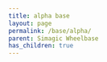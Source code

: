 ```yaml
---
title: alpha base
layout: page
permalink: /base/alpha/
parent: Simagic Wheelbase
has_children: true
---
```

